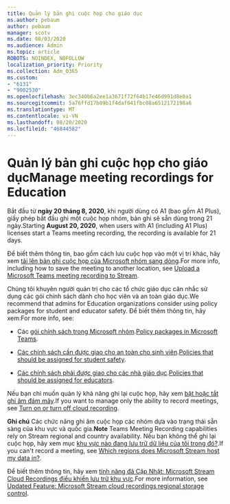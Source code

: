 ```yaml
---
title: Quản lý bản ghi cuộc họp cho giáo dục
ms.author: pebaum
author: pebaum
manager: scotv
ms.date: 08/03/2020
ms.audience: Admin
ms.topic: article
ROBOTS: NOINDEX, NOFOLLOW
localization_priority: Priority
ms.collection: Adm_O365
ms.custom:
- "6131"
- "9002530"
ms.openlocfilehash: 3ec340b6a2ee1a3671f72f64b17e46d991d8e0a1
ms.sourcegitcommit: 5a76ffd17b09b1f4daf041fbc08a6512172198a6
ms.translationtype: MT
ms.contentlocale: vi-VN
ms.lasthandoff: 08/20/2020
ms.locfileid: "46844582"
---
```

# <a name="manage-meeting-recordings-for-education"></a><span data-ttu-id="a2398-102">Quản lý bản ghi cuộc họp cho giáo dục</span><span class="sxs-lookup"><span data-stu-id="a2398-102">Manage meeting recordings for Education</span></span>

<span data-ttu-id="a2398-103">Bắt đầu từ  **ngày 20 tháng 8, 2020**, khi người dùng có A1 (bao gồm A1 Plus), giấy phép bắt đầu ghi một cuộc họp nhóm, bản ghi sẽ sẵn dùng trong 21 ngày.</span><span class="sxs-lookup"><span data-stu-id="a2398-103">Starting  **August 20, 2020**, when users with A1 (including A1 Plus) licenses start a Teams meeting recording, the recording is available for 21 days.</span></span>

<span data-ttu-id="a2398-104">Để biết thêm thông tin, bao gồm cách lưu cuộc họp vào một vị trí khác, hãy xem [tải lên bản ghi cuộc họp của Microsoft nhóm sang dòng](https://docs.microsoft.com/stream/portal-upload-teams-meeting-recording).</span><span class="sxs-lookup"><span data-stu-id="a2398-104">For more info, including how to save the meeting to another location, see [Upload a Microsoft Teams meeting recording to Stream](https://docs.microsoft.com/stream/portal-upload-teams-meeting-recording).</span></span>

<span data-ttu-id="a2398-105">Chúng tôi khuyên người quản trị cho các tổ chức giáo dục cân nhắc sử dụng các gói chính sách dành cho học viên và an toàn giáo dục.</span><span class="sxs-lookup"><span data-stu-id="a2398-105">We recommend that admins for Education organizations consider using policy packages for student and educator safety.</span></span> <span data-ttu-id="a2398-106">Để biết thêm thông tin, hãy xem:</span><span class="sxs-lookup"><span data-stu-id="a2398-106">For more info, see:</span></span>

- <span data-ttu-id="a2398-107">Các [gói chính sách trong Microsoft nhóm](https://docs.microsoft.com/microsoftteams/policy-packages-edu#policy-packages-in-microsoft-teams).</span><span class="sxs-lookup"><span data-stu-id="a2398-107">[Policy packages in Microsoft Teams](https://docs.microsoft.com/microsoftteams/policy-packages-edu#policy-packages-in-microsoft-teams).</span></span>  
    
- <span data-ttu-id="a2398-108">[Các chính sách cần được giao cho an toàn cho sinh viên](https://docs.microsoft.com/microsoftteams/policy-packages-edu#policies-that-should-be-assigned-for-student-safety).</span><span class="sxs-lookup"><span data-stu-id="a2398-108">[Policies that should be assigned for student safety](https://docs.microsoft.com/microsoftteams/policy-packages-edu#policies-that-should-be-assigned-for-student-safety).</span></span>

- <span data-ttu-id="a2398-109">[Các chính sách phải được giao cho các nhà giáo dục](https://docs.microsoft.com/microsoftteams/policy-packages-edu#policies-that-should-be-assigned-for-educators).</span><span class="sxs-lookup"><span data-stu-id="a2398-109">[Policies that should be assigned for educators](https://docs.microsoft.com/microsoftteams/policy-packages-edu#policies-that-should-be-assigned-for-educators).</span></span>

<span data-ttu-id="a2398-110">Nếu bạn chỉ muốn quản lý khả năng ghi lại cuộc họp, hãy xem [bật hoặc tắt ghi âm đám mây](https://docs.microsoft.com/microsoftteams/cloud-recording#turn-on-or-turn-off-cloud-recording).</span><span class="sxs-lookup"><span data-stu-id="a2398-110">If you want to manage only the ability to record meetings, see [Turn on or turn off cloud recording](https://docs.microsoft.com/microsoftteams/cloud-recording#turn-on-or-turn-off-cloud-recording).</span></span>  

<span data-ttu-id="a2398-111">**Ghi chú** Các chức năng ghi âm cuộc họp các nhóm dựa vào trạng thái sẵn sàng của khu vực và quốc gia.</span><span class="sxs-lookup"><span data-stu-id="a2398-111">**Note** Teams Meeting Recording capabilities rely on Stream regional and country availability.</span></span> <span data-ttu-id="a2398-112">Nếu bạn không thể ghi lại cuộc họp, hãy xem mục [khu vực nào đang lưu trữ dữ liệu của tôi trong đó?](https://docs.microsoft.com/stream/faq#which-regions-does-microsoft-stream-host-my-data-in).</span><span class="sxs-lookup"><span data-stu-id="a2398-112">If you can't record a meeting, see [Which regions does Microsoft Stream host my data in?](https://docs.microsoft.com/stream/faq#which-regions-does-microsoft-stream-host-my-data-in).</span></span> 

<span data-ttu-id="a2398-113">Để biết thêm thông tin, hãy xem [tính năng đã Cập Nhật: Microsoft Stream Cloud Recordings điều khiển lưu trữ khu vực](https://admin.microsoft.com/AdminPortal/Home#/MessageCenter?id=MC214327).</span><span class="sxs-lookup"><span data-stu-id="a2398-113">For more information, see [Updated Feature: Microsoft Stream cloud recordings regional storage control](https://admin.microsoft.com/AdminPortal/Home#/MessageCenter?id=MC214327).</span></span>